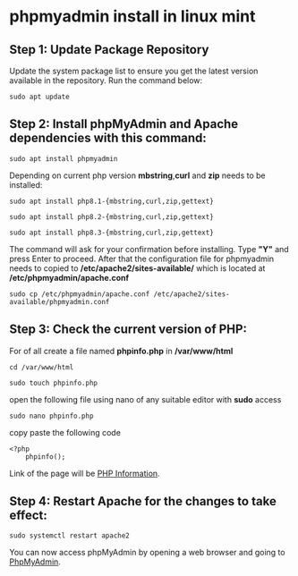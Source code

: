 # phpmyadmin install in linux mint

## Step 1: Update Package Repository
Update the system package list to ensure you get the latest version available in the repository. Run the command below:

```
sudo apt update
```
## Step 2: Install phpMyAdmin and Apache dependencies with this command:

```
sudo apt install phpmyadmin
```
Depending on current php version **mbstring**,**curl** and **zip** needs to be installed:
```
sudo apt install php8.1-{mbstring,curl,zip,gettext}
```
```
sudo apt install php8.2-{mbstring,curl,zip,gettext}
```
```
sudo apt install php8.3-{mbstring,curl,zip,gettext}
```
The command will ask for your confirmation before installing. Type **"Y"** and press Enter to proceed.
After that the configuration file for phpmyadmin needs to copied to **/etc/apache2/sites-available/**
which is located at **/etc/phpmyadmin/apache.conf**

```
sudo cp /etc/phpmyadmin/apache.conf /etc/apache2/sites-available/phpmyadmin.conf
```
## Step 3: Check the current version of PHP:

For of all create a file named **phpinfo.php** in **/var/www/html**

```
cd /var/www/html
```

```
sudo touch phpinfo.php
```
open the following file using nano of any suitable editor with **sudo** access
```
sudo nano phpinfo.php
```
copy paste the following code
```
<?php
    phpinfo();
```

Link of the page will be [PHP Information](http://localhost/phpinfo.php).

## Step 4: Restart Apache for the changes to take effect:

```
sudo systemctl restart apache2
```

You can now access phpMyAdmin by opening a web browser and going to [PhpMyAdmin](http://localhost/phpmyadmin).
